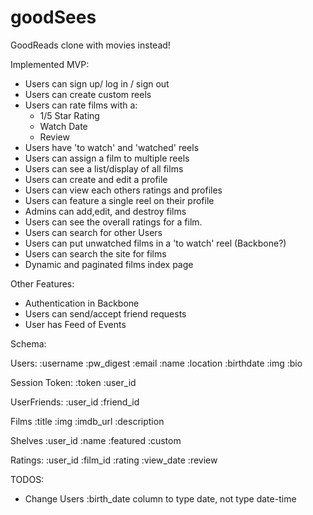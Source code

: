 # goodSees
GoodReads clone with movies instead!

Implemented MVP:
- Users can sign up/ log in / sign out
- Users can create custom reels
- Users can rate films with a:
  - 1/5 Star Rating
  - Watch Date
  - Review
- Users have 'to watch' and 'watched' reels
- Users can assign a film to multiple reels
- Users can see a list/display of all films
- Users can create and edit a profile
- Users can view each others ratings and profiles
- Users can feature a single reel on their profile
- Admins can add,edit, and destroy films
- Users can see the overall ratings for a film.
- Users can search for other Users
- Users can put unwatched films in a 'to watch' reel (Backbone?)
- Users can search the site for films
- Dynamic and paginated films index page


Other Features:
- Authentication in Backbone
- Users can send/accept friend requests
- User has Feed of Events





Schema:

Users:
:username
:pw_digest
:email
:name
:location
:birthdate
:img
:bio

Session Token:
:token
:user_id

UserFriends:
:user_id
:friend_id

Films
:title
:img
:imdb_url
:description

Shelves
:user_id
:name
:featured
:custom

Ratings:
:user_id
:film_id
:rating
:view_date
:review


TODOS:
- Change Users :birth_date column to type date, not type date-time
